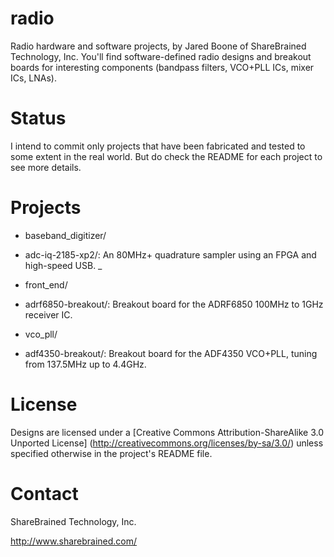 radio
=====

Radio hardware and software projects, by Jared Boone of ShareBrained Technology, Inc.
You'll find software-defined radio designs and breakout boards for interesting components
(bandpass filters, VCO+PLL ICs, mixer ICs, LNAs).

Status
======

I intend to commit only projects that have been fabricated and tested to some extent in
the real world. But do check the README for each project to see more details.

Projects
========

* baseband_digitizer/
 * adc-iq-2185-xp2/: An 80MHz+ quadrature sampler using an FPGA and high-speed USB.
_
* front_end/
 * adrf6850-breakout/: Breakout board for the ADRF6850 100MHz to 1GHz receiver IC.

* vco_pll/
 * adf4350-breakout/: Breakout board for the ADF4350 VCO+PLL, tuning from 137.5MHz
   up to 4.4GHz.

License
=======

Designs are licensed under a
[Creative Commons Attribution-ShareAlike 3.0 Unported License]
(http://creativecommons.org/licenses/by-sa/3.0/) unless specified otherwise in the
project's README file.

Contact
=======

ShareBrained Technology, Inc.

<http://www.sharebrained.com/>
